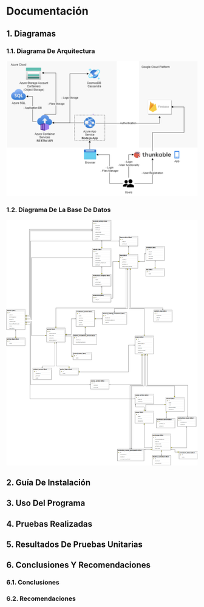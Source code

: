 # Documentación

## 1. Diagramas

### 1.1. Diagrama De Arquitectura

![Diagrama de arquitectura](resources/diagrams/Architecture-Diagram.png)

### 1.2. Diagrama De La Base De Datos

![Diagrama de la base de datos](resources/diagrams/DB-Diagram.png)

## 2. Guía De Instalación

## 3. Uso Del Programa

## 4. Pruebas Realizadas

## 5. Resultados De Pruebas Unitarias

## 6. Conclusiones Y Recomendaciones

### 6.1. Conclusiones

### 6.2. Recomendaciones